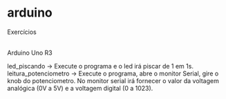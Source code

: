 # arduino
Exercícios

<br>
Arduino Uno R3 <br>

led_piscando -> Execute o programa e o led irá piscar de 1 em 1s. <br>
leitura_potenciometro -> Execute o programa, abre o monitor Serial, gire o knob do potenciometro. No monitor serial irá fornecer o valor da voltagem analógica (0V a 5V) e a voltagem digital (0 a 1023). <br>
